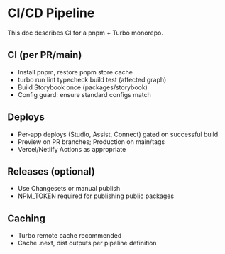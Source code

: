 # CI/CD Pipeline

This doc describes CI for a pnpm + Turbo monorepo.

## CI (per PR/main)

- Install pnpm, restore pnpm store cache
- turbo run lint typecheck build test (affected graph)
- Build Storybook once (packages/storybook)
- Config guard: ensure standard configs match

## Deploys

- Per-app deploys (Studio, Assist, Connect) gated on successful build
- Preview on PR branches; Production on main/tags
- Vercel/Netlify Actions as appropriate

## Releases (optional)

- Use Changesets or manual publish
- NPM_TOKEN required for publishing public packages

## Caching

- Turbo remote cache recommended
- Cache .next, dist outputs per pipeline definition
